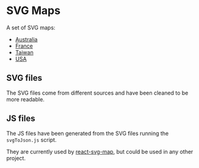 # SVG Maps

A set of SVG maps:
* [Australia](maps/australia)
* [France](maps/france)
* [Taiwan](maps/taiwan)
* [USA](maps/usa)

## SVG files

The SVG files come from different sources and have been cleaned to be more readable.

## JS files

The JS files have been generated from the SVG files running the `svgToJson.js` script.

They are currently used by [react-svg-map](https://github.com/VictorCazanave/react-svg-map), but could be used in any other project.